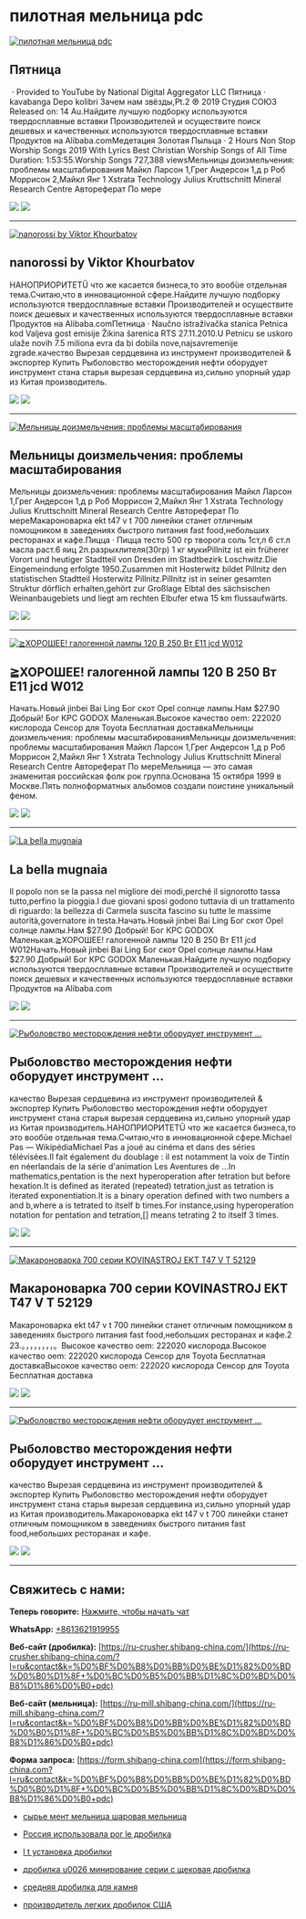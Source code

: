 # пилотная мельница pdc

<a href="https://swt.shibang-china.com/?l=ru&img&k=%D0%BF%D0%B8%D0%BB%D0%BE%D1%82%D0%BD%D0%B0%D1%8F+%D0%BC%D0%B5%D0%BB%D1%8C%D0%BD%D0%B8%D1%86%D0%B0+pdc" target="_blank">![пилотная мельница pdc](http://static.shibang-china.com/all-800x300/154.jpg)</a>

## Пятница
&nbsp;&#0183;&#32;Provided to YouTube by National Digital Aggregator LLC Пятница &#183; kavabanga Depo kolibri Зачем нам звёзды,Pt.2 ℗ 2019 Студия СОЮЗ Released on: 14 Au.Найдите лучшую подборку используются твердосплавные вставки Производителей и осуществите поиск дешевых и качественных используются твердосплавные вставки Продуктов на Alibaba.comМедетация Золотая Пыльца&nbsp;&#0183;&#32;2 Hours Non Stop Worship Songs 2019 With Lyrics Best Christian Worship Songs of All Time Duration: 1:53:55.Worship Songs 727,388 viewsМельницы доизмельчения: проблемы масштабирования Майкл Ларсон 1,Грег Андерсон 1,д р Роб Моррисон 2,Майкл Янг 1 Xstrata Technology Julius Kruttschnitt Mineral Research Centre Автореферат По мере


<a href="https://whatsapp.shibangsoft.com/WhatsApp.php" target="_blank" title="WhatsApp">![](http://static.shibang-china.com/icon/whatsapp.png)</a> <a href="https://swt.shibang-china.com/?l=ru&icon&k=%D0%BF%D0%B8%D0%BB%D0%BE%D1%82%D0%BD%D0%B0%D1%8F+%D0%BC%D0%B5%D0%BB%D1%8C%D0%BD%D0%B8%D1%86%D0%B0+pdc" target="_blank">![](http://static.shibang-china.com/icon/chat-ru.png)</a>

---

<a href="https://swt.shibang-china.com/?l=ru&img&k=%D0%BF%D0%B8%D0%BB%D0%BE%D1%82%D0%BD%D0%B0%D1%8F+%D0%BC%D0%B5%D0%BB%D1%8C%D0%BD%D0%B8%D1%86%D0%B0+pdc" target="_blank">![nanorossi by Viktor Khourbatov](http://static.shibang-china.com/all-800x300/558.jpg)</a>

## nanorossi by Viktor Khourbatov
НАНОПРИОРИТЕТ&#219; что же касается бизнеса,то это вооб&#249;е отдельная тема.Считаю,что в инновационной сфере.Найдите лучшую подборку используются твердосплавные вставки Производителей и осуществите поиск дешевых и качественных используются твердосплавные вставки Продуктов на Alibaba.comПетница&nbsp;&#0183;&#32;Naučno istraživačka stanica Petnica kod Valjeva gost emisije Žikina šarenica RTS 27.11.2010.U Petnicu se uskoro ulaže novih 7.5 miliona evra da bi dobila nove,najsavremenije zgrade.качество Вырезая сердцевина из инструмент производителей &amp; экспортер Купить Рыболовство месторождения нефти оборудует инструмент стана старья вырезая сердцевина из,сильно упорный удар из Китая производитель.


<a href="https://whatsapp.shibangsoft.com/WhatsApp.php" target="_blank" title="WhatsApp">![](http://static.shibang-china.com/icon/whatsapp.png)</a> <a href="https://swt.shibang-china.com/?l=ru&icon&k=%D0%BF%D0%B8%D0%BB%D0%BE%D1%82%D0%BD%D0%B0%D1%8F+%D0%BC%D0%B5%D0%BB%D1%8C%D0%BD%D0%B8%D1%86%D0%B0+pdc" target="_blank">![](http://static.shibang-china.com/icon/chat-ru.png)</a>

---

<a href="https://swt.shibang-china.com/?l=ru&img&k=%D0%BF%D0%B8%D0%BB%D0%BE%D1%82%D0%BD%D0%B0%D1%8F+%D0%BC%D0%B5%D0%BB%D1%8C%D0%BD%D0%B8%D1%86%D0%B0+pdc" target="_blank">![Мельницы доизмельчения: проблемы масштабирования](http://static.shibang-china.com/all-800x300/867.jpg)</a>

## Мельницы доизмельчения: проблемы масштабирования
Мельницы доизмельчения: проблемы масштабирования Майкл Ларсон 1,Грег Андерсон 1,д р Роб Моррисон 2,Майкл Янг 1 Xstrata Technology Julius Kruttschnitt Mineral Research Centre Автореферат По мереМакароноварка ekt t47 v t 700 линейки станет отличным помощником в заведениях быстрого питания fast food,небольших ресторанах и кафе.Пицца&nbsp;&#0183;&#32;Пицца тесто 500 гр творога соль 1ст,л 6 ст.л масла раст.6 яиц 2п.разрыхлителя(30гр) 1 кг мукиPillnitz ist ein fr&#252;herer Vorort und heutiger Stadtteil von Dresden im Stadtbezirk Loschwitz.Die Eingemeindung erfolgte 1950.Zusammen mit Hosterwitz bildet Pillnitz den statistischen Stadtteil Hosterwitz Pillnitz.Pillnitz ist in seiner gesamten Struktur d&#246;rflich erhalten,geh&#246;rt zur Gro&#223;lage Elbtal des s&#228;chsischen Weinanbaugebiets und liegt am rechten Elbufer etwa 15 km flussaufw&#228;rts.


<a href="https://whatsapp.shibangsoft.com/WhatsApp.php" target="_blank" title="WhatsApp">![](http://static.shibang-china.com/icon/whatsapp.png)</a> <a href="https://swt.shibang-china.com/?l=ru&icon&k=%D0%BF%D0%B8%D0%BB%D0%BE%D1%82%D0%BD%D0%B0%D1%8F+%D0%BC%D0%B5%D0%BB%D1%8C%D0%BD%D0%B8%D1%86%D0%B0+pdc" target="_blank">![](http://static.shibang-china.com/icon/chat-ru.png)</a>

---

<a href="https://swt.shibang-china.com/?l=ru&img&k=%D0%BF%D0%B8%D0%BB%D0%BE%D1%82%D0%BD%D0%B0%D1%8F+%D0%BC%D0%B5%D0%BB%D1%8C%D0%BD%D0%B8%D1%86%D0%B0+pdc" target="_blank">![≧ХОРОШЕЕ! галогенной лампы 120 В 250 Вт E11 jcd W012](http://static.shibang-china.com/all-800x300/1435.jpg)</a>

## ≧ХОРОШЕЕ! галогенной лампы 120 В 250 Вт E11 jcd W012
Начать.Новый jinbei Bai Ling Бог скот Opel солнце лампы.Нам $27.90 Добрый! Бог КРС GODOX Маленькая.Высокое качество oem: 222020 кислорода Сенсор для Toyota Бесплатная доставкаМельницы доизмельчения: проблемы масштабированияМельницы доизмельчения: проблемы масштабирования Майкл Ларсон 1,Грег Андерсон 1,д р Роб Моррисон 2,Майкл Янг 1 Xstrata Technology Julius Kruttschnitt Mineral Research Centre Автореферат По мереМельница — это самая знаменитая российская фолк рок группа.Основана 15 октября 1999 в Москве.Пять полноформатных альбомов создали поистине уникальный феном.


<a href="https://whatsapp.shibangsoft.com/WhatsApp.php" target="_blank" title="WhatsApp">![](http://static.shibang-china.com/icon/whatsapp.png)</a> <a href="https://swt.shibang-china.com/?l=ru&icon&k=%D0%BF%D0%B8%D0%BB%D0%BE%D1%82%D0%BD%D0%B0%D1%8F+%D0%BC%D0%B5%D0%BB%D1%8C%D0%BD%D0%B8%D1%86%D0%B0+pdc" target="_blank">![](http://static.shibang-china.com/icon/chat-ru.png)</a>

---

<a href="https://swt.shibang-china.com/?l=ru&img&k=%D0%BF%D0%B8%D0%BB%D0%BE%D1%82%D0%BD%D0%B0%D1%8F+%D0%BC%D0%B5%D0%BB%D1%8C%D0%BD%D0%B8%D1%86%D0%B0+pdc" target="_blank">![La bella mugnaia](http://static.shibang-china.com/all-800x300/1373.jpg)</a>

## La bella mugnaia
Il popolo non se la passa nel migliore dei modi,perch&#233; il signorotto tassa tutto,perfino la pioggia.I due giovani sposi godono tuttavia di un trattamento di riguardo: la bellezza di Carmela suscita fascino su tutte le massime autorit&#224;,governatore in testa.Начать.Новый jinbei Bai Ling Бог скот Opel солнце лампы.Нам $27.90 Добрый! Бог КРС GODOX Маленькая.≧ХОРОШЕЕ! галогенной лампы 120 В 250 Вт E11 jcd W012Начать.Новый jinbei Bai Ling Бог скот Opel солнце лампы.Нам $27.90 Добрый! Бог КРС GODOX Маленькая.Найдите лучшую подборку используются твердосплавные вставки Производителей и осуществите поиск дешевых и качественных используются твердосплавные вставки Продуктов на Alibaba.com


<a href="https://whatsapp.shibangsoft.com/WhatsApp.php" target="_blank" title="WhatsApp">![](http://static.shibang-china.com/icon/whatsapp.png)</a> <a href="https://swt.shibang-china.com/?l=ru&icon&k=%D0%BF%D0%B8%D0%BB%D0%BE%D1%82%D0%BD%D0%B0%D1%8F+%D0%BC%D0%B5%D0%BB%D1%8C%D0%BD%D0%B8%D1%86%D0%B0+pdc" target="_blank">![](http://static.shibang-china.com/icon/chat-ru.png)</a>

---

<a href="https://swt.shibang-china.com/?l=ru&img&k=%D0%BF%D0%B8%D0%BB%D0%BE%D1%82%D0%BD%D0%B0%D1%8F+%D0%BC%D0%B5%D0%BB%D1%8C%D0%BD%D0%B8%D1%86%D0%B0+pdc" target="_blank">![Рыболовство месторождения нефти оборудует инструмент …](http://static.shibang-china.com/all-800x300/1010.jpg)</a>

## Рыболовство месторождения нефти оборудует инструмент …
качество Вырезая сердцевина из инструмент производителей &amp; экспортер Купить Рыболовство месторождения нефти оборудует инструмент стана старья вырезая сердцевина из,сильно упорный удар из Китая производитель.НАНОПРИОРИТЕТ&#219; что же касается бизнеса,то это вооб&#249;е отдельная тема.Считаю,что в инновационной сфере.Michael Pas — Wikip&#233;diaMichael Pas a jou&#233; au cin&#233;ma et dans des s&#233;ries t&#233;l&#233;vis&#233;es.Il fait &#233;galement du doublage : il est notamment la voix de Tintin en n&#233;erlandais de la s&#233;rie d'animation Les Aventures de …In mathematics,pentation is the next hyperoperation after tetration but before hexation.It is defined as iterated (repeated) tetration,just as tetration is iterated exponentiation.It is a binary operation defined with two numbers a and b,where a is tetrated to itself b times.For instance,using hyperoperation notation for pentation and tetration,[] means tetrating 2 to itself 3 times.


<a href="https://whatsapp.shibangsoft.com/WhatsApp.php" target="_blank" title="WhatsApp">![](http://static.shibang-china.com/icon/whatsapp.png)</a> <a href="https://swt.shibang-china.com/?l=ru&icon&k=%D0%BF%D0%B8%D0%BB%D0%BE%D1%82%D0%BD%D0%B0%D1%8F+%D0%BC%D0%B5%D0%BB%D1%8C%D0%BD%D0%B8%D1%86%D0%B0+pdc" target="_blank">![](http://static.shibang-china.com/icon/chat-ru.png)</a>

---

<a href="https://swt.shibang-china.com/?l=ru&img&k=%D0%BF%D0%B8%D0%BB%D0%BE%D1%82%D0%BD%D0%B0%D1%8F+%D0%BC%D0%B5%D0%BB%D1%8C%D0%BD%D0%B8%D1%86%D0%B0+pdc" target="_blank">![Макароноварка 700 серии KOVINASTROJ EKT T47 V T 52129](http://static.shibang-china.com/all-800x300/156.jpg)</a>

## Макароноварка 700 серии KOVINASTROJ EKT T47 V T 52129
Макароноварка ekt t47 v t 700 линейки станет отличным помощником в заведениях быстрого питания fast food,небольших ресторанах и кафе.2 23.。，，，，，，，。Высокое качество oem: 222020 кислорода.Высокое качество oem: 222020 кислорода Сенсор для Toyota Бесплатная доставкаВысокое качество oem: 222020 кислорода Сенсор для Toyota Бесплатная доставка


<a href="https://whatsapp.shibangsoft.com/WhatsApp.php" target="_blank" title="WhatsApp">![](http://static.shibang-china.com/icon/whatsapp.png)</a> <a href="https://swt.shibang-china.com/?l=ru&icon&k=%D0%BF%D0%B8%D0%BB%D0%BE%D1%82%D0%BD%D0%B0%D1%8F+%D0%BC%D0%B5%D0%BB%D1%8C%D0%BD%D0%B8%D1%86%D0%B0+pdc" target="_blank">![](http://static.shibang-china.com/icon/chat-ru.png)</a>

---

<a href="https://swt.shibang-china.com/?l=ru&img&k=%D0%BF%D0%B8%D0%BB%D0%BE%D1%82%D0%BD%D0%B0%D1%8F+%D0%BC%D0%B5%D0%BB%D1%8C%D0%BD%D0%B8%D1%86%D0%B0+pdc" target="_blank">![Рыболовство месторождения нефти оборудует инструмент …](http://static.shibang-china.com/all-800x300/66.jpg)</a>

## Рыболовство месторождения нефти оборудует инструмент …
качество Вырезая сердцевина из инструмент производителей &amp; экспортер Купить Рыболовство месторождения нефти оборудует инструмент стана старья вырезая сердцевина из,сильно упорный удар из Китая производитель.Макароноварка ekt t47 v t 700 линейки станет отличным помощником в заведениях быстрого питания fast food,небольших ресторанах и кафе.

<a href="https://whatsapp.shibangsoft.com/WhatsApp.php" target="_blank" title="WhatsApp">![](http://static.shibang-china.com/icon/whatsapp.png)</a> <a href="https://swt.shibang-china.com/?l=ru&icon&k=%D0%BF%D0%B8%D0%BB%D0%BE%D1%82%D0%BD%D0%B0%D1%8F+%D0%BC%D0%B5%D0%BB%D1%8C%D0%BD%D0%B8%D1%86%D0%B0+pdc" target="_blank">![](http://static.shibang-china.com/icon/chat-ru.png)</a>

---
## Свяжитесь с нами:

**Теперь говорите:** [Нажмите, чтобы начать чат](https://swt.shibang-china.com?l=ru&contact&k=%D0%BF%D0%B8%D0%BB%D0%BE%D1%82%D0%BD%D0%B0%D1%8F+%D0%BC%D0%B5%D0%BB%D1%8C%D0%BD%D0%B8%D1%86%D0%B0+pdc)

**WhatsApp:**  [+8613621919955](https://whatsapp.shibangsoft.com/WhatsApp.php)

**Веб-сайт (дробилка):** [https://ru-crusher.shibang-china.com/](https://ru-crusher.shibang-china.com/?l=ru&contact&k=%D0%BF%D0%B8%D0%BB%D0%BE%D1%82%D0%BD%D0%B0%D1%8F+%D0%BC%D0%B5%D0%BB%D1%8C%D0%BD%D0%B8%D1%86%D0%B0+pdc)

**Веб-сайт (мельница):** [https://ru-mill.shibang-china.com/](https://ru-mill.shibang-china.com/?l=ru&contact&k=%D0%BF%D0%B8%D0%BB%D0%BE%D1%82%D0%BD%D0%B0%D1%8F+%D0%BC%D0%B5%D0%BB%D1%8C%D0%BD%D0%B8%D1%86%D0%B0+pdc)

**Форма запроса:** [https://form.shibang-china.com](https://form.shibang-china.com?l=ru&contact&k=%D0%BF%D0%B8%D0%BB%D0%BE%D1%82%D0%BD%D0%B0%D1%8F+%D0%BC%D0%B5%D0%BB%D1%8C%D0%BD%D0%B8%D1%86%D0%B0+pdc)

* [сырье мент мельница шаровая мельница](../121/%D1%81%D1%8B%D1%80%D1%8C%D0%B5%20%D0%BC%D0%B5%D0%BD%D1%82%20%D0%BC%D0%B5%D0%BB%D1%8C%D0%BD%D0%B8%D1%86%D0%B0%20%D1%88%D0%B0%D1%80%D0%BE%D0%B2%D0%B0%D1%8F%20%D0%BC%D0%B5%D0%BB%D1%8C%D0%BD%D0%B8%D1%86%D0%B0.md)

* [Россия использовала por le дробилка](../121/%D0%A0%D0%BE%D1%81%D1%81%D0%B8%D1%8F%20%D0%B8%D1%81%D0%BF%D0%BE%D0%BB%D1%8C%D0%B7%D0%BE%D0%B2%D0%B0%D0%BB%D0%B0%20por%20le%20%D0%B4%D1%80%D0%BE%D0%B1%D0%B8%D0%BB%D0%BA%D0%B0.md)

* [l t установка дробилки](../125/l%20t%20%D1%83%D1%81%D1%82%D0%B0%D0%BD%D0%BE%D0%B2%D0%BA%D0%B0%20%D0%B4%D1%80%D0%BE%D0%B1%D0%B8%D0%BB%D0%BA%D0%B8.md)

* [дробилка u0026 минирование серии c щековая дробилка](../121/%D0%B4%D1%80%D0%BE%D0%B1%D0%B8%D0%BB%D0%BA%D0%B0%20u0026%20%D0%BC%D0%B8%D0%BD%D0%B8%D1%80%D0%BE%D0%B2%D0%B0%D0%BD%D0%B8%D0%B5%20%D1%81%D0%B5%D1%80%D0%B8%D0%B8%20c%20%D1%89%D0%B5%D0%BA%D0%BE%D0%B2%D0%B0%D1%8F%20%D0%B4%D1%80%D0%BE%D0%B1%D0%B8%D0%BB%D0%BA%D0%B0.md)

* [средняя дробилка для камня](../124/%D1%81%D1%80%D0%B5%D0%B4%D0%BD%D1%8F%D1%8F%20%D0%B4%D1%80%D0%BE%D0%B1%D0%B8%D0%BB%D0%BA%D0%B0%20%D0%B4%D0%BB%D1%8F%20%D0%BA%D0%B0%D0%BC%D0%BD%D1%8F.md)

* [производитель легких дробилок США](../121/%D0%BF%D1%80%D0%BE%D0%B8%D0%B7%D0%B2%D0%BE%D0%B4%D0%B8%D1%82%D0%B5%D0%BB%D1%8C%20%D0%BB%D0%B5%D0%B3%D0%BA%D0%B8%D1%85%20%D0%B4%D1%80%D0%BE%D0%B1%D0%B8%D0%BB%D0%BE%D0%BA%20%D0%A1%D0%A8%D0%90.md)